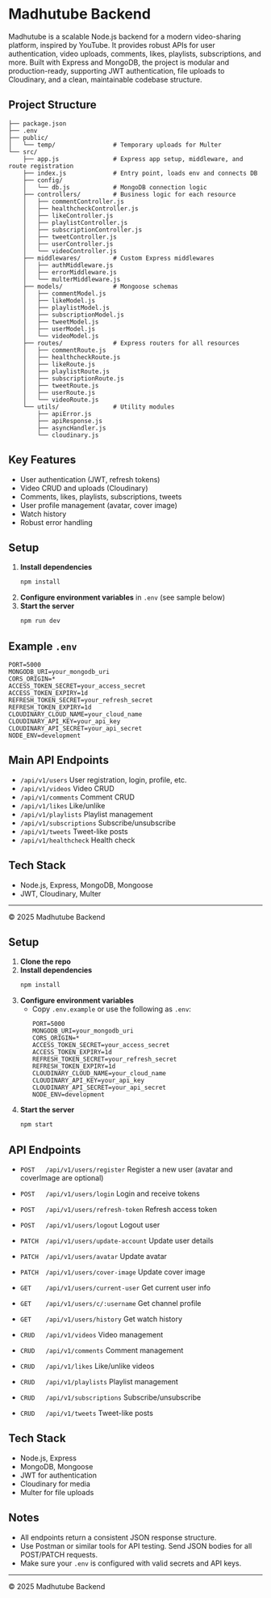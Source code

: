 # Madhutube Backend

Madhutube is a scalable Node.js backend for a modern video-sharing platform, inspired by YouTube. It provides robust APIs for user authentication, video uploads, comments, likes, playlists, subscriptions, and more. Built with Express and MongoDB, the project is modular and production-ready, supporting JWT authentication, file uploads to Cloudinary, and a clean, maintainable codebase structure.

## Project Structure

```
├── package.json
├── .env
├── public/
│   └── temp/                # Temporary uploads for Multer
└── src/
    ├── app.js               # Express app setup, middleware, and route registration
    ├── index.js             # Entry point, loads env and connects DB
    ├── config/
    │   └── db.js            # MongoDB connection logic
    ├── controllers/         # Business logic for each resource
    │   ├── commentController.js
    │   ├── healthcheckController.js
    │   ├── likeController.js
    │   ├── playlistController.js
    │   ├── subscriptionController.js
    │   ├── tweetController.js
    │   ├── userController.js
    │   └── videoController.js
    ├── middlewares/         # Custom Express middlewares
    │   ├── authMiddleware.js
    │   ├── errorMiddleware.js
    │   └── multerMiddleware.js
    ├── models/              # Mongoose schemas
    │   ├── commentModel.js
    │   ├── likeModel.js
    │   ├── playlistModel.js
    │   ├── subscriptionModel.js
    │   ├── tweetModel.js
    │   ├── userModel.js
    │   └── videoModel.js
    ├── routes/              # Express routers for all resources
    │   ├── commentRoute.js
    │   ├── healthcheckRoute.js
    │   ├── likeRoute.js
    │   ├── playlistRoute.js
    │   ├── subscriptionRoute.js
    │   ├── tweetRoute.js
    │   ├── userRoute.js
    │   └── videoRoute.js
    └── utils/               # Utility modules
        ├── apiError.js
        ├── apiResponse.js
        ├── asyncHandler.js
        └── cloudinary.js
```

## Key Features

- User authentication (JWT, refresh tokens)
- Video CRUD and uploads (Cloudinary)
- Comments, likes, playlists, subscriptions, tweets
- User profile management (avatar, cover image)
- Watch history
- Robust error handling

## Setup

1. **Install dependencies**
   ```bash
   npm install
   ```
2. **Configure environment variables** in `.env` (see sample below)
3. **Start the server**
   ```bash
   npm run dev
   ```

## Example `.env`

```env
PORT=5000
MONGODB_URI=your_mongodb_uri
CORS_ORIGIN=*
ACCESS_TOKEN_SECRET=your_access_secret
ACCESS_TOKEN_EXPIRY=1d
REFRESH_TOKEN_SECRET=your_refresh_secret
REFRESH_TOKEN_EXPIRY=1d
CLOUDINARY_CLOUD_NAME=your_cloud_name
CLOUDINARY_API_KEY=your_api_key
CLOUDINARY_API_SECRET=your_api_secret
NODE_ENV=development
```

## Main API Endpoints

- `/api/v1/users` User registration, login, profile, etc.
- `/api/v1/videos` Video CRUD
- `/api/v1/comments` Comment CRUD
- `/api/v1/likes` Like/unlike
- `/api/v1/playlists` Playlist management
- `/api/v1/subscriptions` Subscribe/unsubscribe
- `/api/v1/tweets` Tweet-like posts
- `/api/v1/healthcheck` Health check

## Tech Stack

- Node.js, Express, MongoDB, Mongoose
- JWT, Cloudinary, Multer

---

© 2025 Madhutube Backend

## Setup

1. **Clone the repo**
2. **Install dependencies**
   ```bash
   npm install
   ```
3. **Configure environment variables**
   - Copy `.env.example` or use the following as `.env`:
     ```env
     PORT=5000
     MONGODB_URI=your_mongodb_uri
     CORS_ORIGIN=*
     ACCESS_TOKEN_SECRET=your_access_secret
     ACCESS_TOKEN_EXPIRY=1d
     REFRESH_TOKEN_SECRET=your_refresh_secret
     REFRESH_TOKEN_EXPIRY=1d
     CLOUDINARY_CLOUD_NAME=your_cloud_name
     CLOUDINARY_API_KEY=your_api_key
     CLOUDINARY_API_SECRET=your_api_secret
     NODE_ENV=development
     ```
4. **Start the server**
   ```bash
   npm start
   ```

## API Endpoints

- `POST   /api/v1/users/register` Register a new user (avatar and coverImage are optional)
- `POST   /api/v1/users/login` Login and receive tokens
- `POST   /api/v1/users/refresh-token` Refresh access token
- `POST   /api/v1/users/logout` Logout user
- `PATCH  /api/v1/users/update-account` Update user details
- `PATCH  /api/v1/users/avatar` Update avatar
- `PATCH  /api/v1/users/cover-image` Update cover image
- `GET    /api/v1/users/current-user` Get current user info
- `GET    /api/v1/users/c/:username` Get channel profile
- `GET    /api/v1/users/history` Get watch history

- `CRUD   /api/v1/videos` Video management
- `CRUD   /api/v1/comments` Comment management
- `CRUD   /api/v1/likes` Like/unlike videos
- `CRUD   /api/v1/playlists` Playlist management
- `CRUD   /api/v1/subscriptions` Subscribe/unsubscribe
- `CRUD   /api/v1/tweets` Tweet-like posts

## Tech Stack

- Node.js, Express
- MongoDB, Mongoose
- JWT for authentication
- Cloudinary for media
- Multer for file uploads

## Notes

- All endpoints return a consistent JSON response structure.
- Use Postman or similar tools for API testing. Send JSON bodies for all POST/PATCH requests.
- Make sure your `.env` is configured with valid secrets and API keys.

---

© 2025 Madhutube Backend
